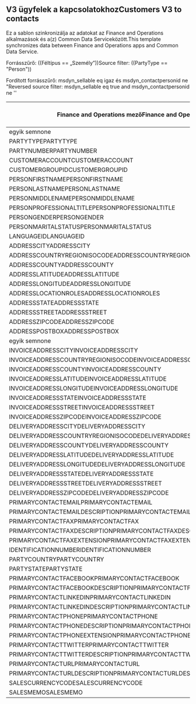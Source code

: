 ## <a name="customers-v3-to-contacts"></a><span data-ttu-id="41ec1-101">V3 ügyfelek a kapcsolatokhoz</span><span class="sxs-lookup"><span data-stu-id="41ec1-101">Customers V3 to contacts</span></span>

<span data-ttu-id="41ec1-102">Ez a sablon szinkronizálja az adatokat az Finance and Operations alkalmazások és a(z) Common Data Serviceközött.</span><span class="sxs-lookup"><span data-stu-id="41ec1-102">This template synchronizes data between Finance and Operations apps and Common Data Service.</span></span>

<span data-ttu-id="41ec1-103">Forrásszűrő: ((Féltípus == „Személy”))</span><span class="sxs-lookup"><span data-stu-id="41ec1-103">Source filter: ((PartyType == "Person"))</span></span>

<span data-ttu-id="41ec1-104">Fordított forrásszűrő: msdyn_sellable eq igaz és msdyn_contactpersonid ne "</span><span class="sxs-lookup"><span data-stu-id="41ec1-104">Reversed source filter: msdyn_sellable eq true  and msdyn_contactpersonid ne ''</span></span>

<span data-ttu-id="41ec1-105">Finance and Operations mező</span><span class="sxs-lookup"><span data-stu-id="41ec1-105">Finance and Operations field</span></span> | <span data-ttu-id="41ec1-106">Térkép típusa</span><span class="sxs-lookup"><span data-stu-id="41ec1-106">Map type</span></span> | <span data-ttu-id="41ec1-107">Egyéb Dynamics 365 mező</span><span class="sxs-lookup"><span data-stu-id="41ec1-107">Other Dynamics 365 field</span></span> | <span data-ttu-id="41ec1-108">Alapértelmezett érték</span><span class="sxs-lookup"><span data-stu-id="41ec1-108">Default value</span></span>
---|---|---|---
<span data-ttu-id="41ec1-109">egyik sem</span><span class="sxs-lookup"><span data-stu-id="41ec1-109">none</span></span> | >> | <span data-ttu-id="41ec1-110">msdyn_sellable</span><span class="sxs-lookup"><span data-stu-id="41ec1-110">msdyn_sellable</span></span> | <span data-ttu-id="41ec1-111">Igaz</span><span class="sxs-lookup"><span data-stu-id="41ec1-111">True</span></span>
<span data-ttu-id="41ec1-112">PARTYTYPE</span><span class="sxs-lookup"><span data-stu-id="41ec1-112">PARTYTYPE</span></span> | << | <span data-ttu-id="41ec1-113">egyik sem</span><span class="sxs-lookup"><span data-stu-id="41ec1-113">none</span></span> | <span data-ttu-id="41ec1-114">Személy</span><span class="sxs-lookup"><span data-stu-id="41ec1-114">Person</span></span>
<span data-ttu-id="41ec1-115">PARTYNUMBER</span><span class="sxs-lookup"><span data-stu-id="41ec1-115">PARTYNUMBER</span></span> | = | <span data-ttu-id="41ec1-116">msdyn_partynumber</span><span class="sxs-lookup"><span data-stu-id="41ec1-116">msdyn_partynumber</span></span> | 
<span data-ttu-id="41ec1-117">CUSTOMERACCOUNT</span><span class="sxs-lookup"><span data-stu-id="41ec1-117">CUSTOMERACCOUNT</span></span> | = | <span data-ttu-id="41ec1-118">msdyn_contactpersonid</span><span class="sxs-lookup"><span data-stu-id="41ec1-118">msdyn_contactpersonid</span></span> | 
<span data-ttu-id="41ec1-119">CUSTOMERGROUPID</span><span class="sxs-lookup"><span data-stu-id="41ec1-119">CUSTOMERGROUPID</span></span> | = | <span data-ttu-id="41ec1-120">msdyn_customergroupid.msdyn_groupid</span><span class="sxs-lookup"><span data-stu-id="41ec1-120">msdyn_customergroupid.msdyn_groupid</span></span> | 
<span data-ttu-id="41ec1-121">PERSONFIRSTNAME</span><span class="sxs-lookup"><span data-stu-id="41ec1-121">PERSONFIRSTNAME</span></span> | = | <span data-ttu-id="41ec1-122">utónév</span><span class="sxs-lookup"><span data-stu-id="41ec1-122">firstname</span></span> | 
<span data-ttu-id="41ec1-123">PERSONLASTNAME</span><span class="sxs-lookup"><span data-stu-id="41ec1-123">PERSONLASTNAME</span></span> | = | <span data-ttu-id="41ec1-124">vezetéknév</span><span class="sxs-lookup"><span data-stu-id="41ec1-124">lastname</span></span> | 
<span data-ttu-id="41ec1-125">PERSONMIDDLENAME</span><span class="sxs-lookup"><span data-stu-id="41ec1-125">PERSONMIDDLENAME</span></span> | = | <span data-ttu-id="41ec1-126">másodikutónév</span><span class="sxs-lookup"><span data-stu-id="41ec1-126">middlename</span></span> | 
<span data-ttu-id="41ec1-127">PERSONPROFESSIONALTITLE</span><span class="sxs-lookup"><span data-stu-id="41ec1-127">PERSONPROFESSIONALTITLE</span></span> | = | <span data-ttu-id="41ec1-128">mukakör</span><span class="sxs-lookup"><span data-stu-id="41ec1-128">jobtitle</span></span> | 
<span data-ttu-id="41ec1-129">PERSONGENDER</span><span class="sxs-lookup"><span data-stu-id="41ec1-129">PERSONGENDER</span></span> | >< | <span data-ttu-id="41ec1-130">nemkód</span><span class="sxs-lookup"><span data-stu-id="41ec1-130">gendercode</span></span> | 
<span data-ttu-id="41ec1-131">PERSONMARITALSTATUS</span><span class="sxs-lookup"><span data-stu-id="41ec1-131">PERSONMARITALSTATUS</span></span> | >< | <span data-ttu-id="41ec1-132">családiállapotkódja</span><span class="sxs-lookup"><span data-stu-id="41ec1-132">familystatuscode</span></span> | 
<span data-ttu-id="41ec1-133">LANGUAGEID</span><span class="sxs-lookup"><span data-stu-id="41ec1-133">LANGUAGEID</span></span> | << | <span data-ttu-id="41ec1-134">egyik sem</span><span class="sxs-lookup"><span data-stu-id="41ec1-134">none</span></span> | <span data-ttu-id="41ec1-135">hu-hu</span><span class="sxs-lookup"><span data-stu-id="41ec1-135">en-us</span></span>
<span data-ttu-id="41ec1-136">ADDRESSCITY</span><span class="sxs-lookup"><span data-stu-id="41ec1-136">ADDRESSCITY</span></span> | = | <span data-ttu-id="41ec1-137">address1_city</span><span class="sxs-lookup"><span data-stu-id="41ec1-137">address1_city</span></span> | 
<span data-ttu-id="41ec1-138">ADDRESSCOUNTRYREGIONISOCODE</span><span class="sxs-lookup"><span data-stu-id="41ec1-138">ADDRESSCOUNTRYREGIONISOCODE</span></span> | = | <span data-ttu-id="41ec1-139">address1_country</span><span class="sxs-lookup"><span data-stu-id="41ec1-139">address1_country</span></span> | 
<span data-ttu-id="41ec1-140">ADDRESSCOUNTY</span><span class="sxs-lookup"><span data-stu-id="41ec1-140">ADDRESSCOUNTY</span></span> | = | <span data-ttu-id="41ec1-141">address1_county</span><span class="sxs-lookup"><span data-stu-id="41ec1-141">address1_county</span></span> | 
<span data-ttu-id="41ec1-142">ADDRESSLATITUDE</span><span class="sxs-lookup"><span data-stu-id="41ec1-142">ADDRESSLATITUDE</span></span> | > | <span data-ttu-id="41ec1-143">address1_latitude</span><span class="sxs-lookup"><span data-stu-id="41ec1-143">address1_latitude</span></span> | 
<span data-ttu-id="41ec1-144">ADDRESSLONGITUDE</span><span class="sxs-lookup"><span data-stu-id="41ec1-144">ADDRESSLONGITUDE</span></span> | > | <span data-ttu-id="41ec1-145">address1_longitude</span><span class="sxs-lookup"><span data-stu-id="41ec1-145">address1_longitude</span></span> | 
<span data-ttu-id="41ec1-146">ADDRESSLOCATIONROLES</span><span class="sxs-lookup"><span data-stu-id="41ec1-146">ADDRESSLOCATIONROLES</span></span> | << | <span data-ttu-id="41ec1-147">egyik sem</span><span class="sxs-lookup"><span data-stu-id="41ec1-147">none</span></span> | <span data-ttu-id="41ec1-148">Vállalat</span><span class="sxs-lookup"><span data-stu-id="41ec1-148">Business</span></span>
<span data-ttu-id="41ec1-149">ADDRESSSTATE</span><span class="sxs-lookup"><span data-stu-id="41ec1-149">ADDRESSSTATE</span></span> | = | <span data-ttu-id="41ec1-150">address1_stateorprovince</span><span class="sxs-lookup"><span data-stu-id="41ec1-150">address1_stateorprovince</span></span> | 
<span data-ttu-id="41ec1-151">ADDRESSSTREET</span><span class="sxs-lookup"><span data-stu-id="41ec1-151">ADDRESSSTREET</span></span> | = | <span data-ttu-id="41ec1-152">address1_line1</span><span class="sxs-lookup"><span data-stu-id="41ec1-152">address1_line1</span></span> | 
<span data-ttu-id="41ec1-153">ADDRESSZIPCODE</span><span class="sxs-lookup"><span data-stu-id="41ec1-153">ADDRESSZIPCODE</span></span> | = | <span data-ttu-id="41ec1-154">address1_postalcode</span><span class="sxs-lookup"><span data-stu-id="41ec1-154">address1_postalcode</span></span> | 
<span data-ttu-id="41ec1-155">ADDRESSPOSTBOX</span><span class="sxs-lookup"><span data-stu-id="41ec1-155">ADDRESSPOSTBOX</span></span> | = | <span data-ttu-id="41ec1-156">address1_postofficebox</span><span class="sxs-lookup"><span data-stu-id="41ec1-156">address1_postofficebox</span></span> | 
<span data-ttu-id="41ec1-157">egyik sem</span><span class="sxs-lookup"><span data-stu-id="41ec1-157">none</span></span> | >> | <span data-ttu-id="41ec1-158">address1_addresstypecode</span><span class="sxs-lookup"><span data-stu-id="41ec1-158">address1_addresstypecode</span></span> | <span data-ttu-id="41ec1-159">3</span><span class="sxs-lookup"><span data-stu-id="41ec1-159">3</span></span>
<span data-ttu-id="41ec1-160">INVOICEADDRESSCITY</span><span class="sxs-lookup"><span data-stu-id="41ec1-160">INVOICEADDRESSCITY</span></span> | = | <span data-ttu-id="41ec1-161">address2_city</span><span class="sxs-lookup"><span data-stu-id="41ec1-161">address2_city</span></span> | 
<span data-ttu-id="41ec1-162">INVOICEADDRESSCOUNTRYREGIONISOCODE</span><span class="sxs-lookup"><span data-stu-id="41ec1-162">INVOICEADDRESSCOUNTRYREGIONISOCODE</span></span> | = | <span data-ttu-id="41ec1-163">address2_country</span><span class="sxs-lookup"><span data-stu-id="41ec1-163">address2_country</span></span> | 
<span data-ttu-id="41ec1-164">INVOICEADDRESSCOUNTY</span><span class="sxs-lookup"><span data-stu-id="41ec1-164">INVOICEADDRESSCOUNTY</span></span> | = | <span data-ttu-id="41ec1-165">address2_county</span><span class="sxs-lookup"><span data-stu-id="41ec1-165">address2_county</span></span> | 
<span data-ttu-id="41ec1-166">INVOICEADDRESSLATITUDE</span><span class="sxs-lookup"><span data-stu-id="41ec1-166">INVOICEADDRESSLATITUDE</span></span> | > | <span data-ttu-id="41ec1-167">address2_latitude</span><span class="sxs-lookup"><span data-stu-id="41ec1-167">address2_latitude</span></span> | 
<span data-ttu-id="41ec1-168">INVOICEADDRESSLONGITUDE</span><span class="sxs-lookup"><span data-stu-id="41ec1-168">INVOICEADDRESSLONGITUDE</span></span> | > | <span data-ttu-id="41ec1-169">address2_longitude</span><span class="sxs-lookup"><span data-stu-id="41ec1-169">address2_longitude</span></span> | 
<span data-ttu-id="41ec1-170">INVOICEADDRESSSTATE</span><span class="sxs-lookup"><span data-stu-id="41ec1-170">INVOICEADDRESSSTATE</span></span> | = | <span data-ttu-id="41ec1-171">address2_stateorprovince</span><span class="sxs-lookup"><span data-stu-id="41ec1-171">address2_stateorprovince</span></span> | 
<span data-ttu-id="41ec1-172">INVOICEADDRESSSTREET</span><span class="sxs-lookup"><span data-stu-id="41ec1-172">INVOICEADDRESSSTREET</span></span> | = | <span data-ttu-id="41ec1-173">address2_line1</span><span class="sxs-lookup"><span data-stu-id="41ec1-173">address2_line1</span></span> | 
<span data-ttu-id="41ec1-174">INVOICEADDRESSZIPCODE</span><span class="sxs-lookup"><span data-stu-id="41ec1-174">INVOICEADDRESSZIPCODE</span></span> | = | <span data-ttu-id="41ec1-175">address2_postalcode</span><span class="sxs-lookup"><span data-stu-id="41ec1-175">address2_postalcode</span></span> | 
<span data-ttu-id="41ec1-176">DELIVERYADDRESSCITY</span><span class="sxs-lookup"><span data-stu-id="41ec1-176">DELIVERYADDRESSCITY</span></span> | = | <span data-ttu-id="41ec1-177">address3_city</span><span class="sxs-lookup"><span data-stu-id="41ec1-177">address3_city</span></span> | 
<span data-ttu-id="41ec1-178">DELIVERYADDRESSCOUNTRYREGIONISOCODE</span><span class="sxs-lookup"><span data-stu-id="41ec1-178">DELIVERYADDRESSCOUNTRYREGIONISOCODE</span></span> | = | <span data-ttu-id="41ec1-179">address3_country</span><span class="sxs-lookup"><span data-stu-id="41ec1-179">address3_country</span></span> | 
<span data-ttu-id="41ec1-180">DELIVERYADDRESSCOUNTY</span><span class="sxs-lookup"><span data-stu-id="41ec1-180">DELIVERYADDRESSCOUNTY</span></span> | = | <span data-ttu-id="41ec1-181">address3_county</span><span class="sxs-lookup"><span data-stu-id="41ec1-181">address3_county</span></span> | 
<span data-ttu-id="41ec1-182">DELIVERYADDRESSLATITUDE</span><span class="sxs-lookup"><span data-stu-id="41ec1-182">DELIVERYADDRESSLATITUDE</span></span> | > | <span data-ttu-id="41ec1-183">address3_latitude</span><span class="sxs-lookup"><span data-stu-id="41ec1-183">address3_latitude</span></span> | 
<span data-ttu-id="41ec1-184">DELIVERYADDRESSLONGITUDE</span><span class="sxs-lookup"><span data-stu-id="41ec1-184">DELIVERYADDRESSLONGITUDE</span></span> | >> | <span data-ttu-id="41ec1-185">address3_longitude</span><span class="sxs-lookup"><span data-stu-id="41ec1-185">address3_longitude</span></span> | 
<span data-ttu-id="41ec1-186">DELIVERYADDRESSSTATE</span><span class="sxs-lookup"><span data-stu-id="41ec1-186">DELIVERYADDRESSSTATE</span></span> | = | <span data-ttu-id="41ec1-187">address3_stateorprovince</span><span class="sxs-lookup"><span data-stu-id="41ec1-187">address3_stateorprovince</span></span> | 
<span data-ttu-id="41ec1-188">DELIVERYADDRESSSTREET</span><span class="sxs-lookup"><span data-stu-id="41ec1-188">DELIVERYADDRESSSTREET</span></span> | = | <span data-ttu-id="41ec1-189">address3_line1</span><span class="sxs-lookup"><span data-stu-id="41ec1-189">address3_line1</span></span> | 
<span data-ttu-id="41ec1-190">DELIVERYADDRESSZIPCODE</span><span class="sxs-lookup"><span data-stu-id="41ec1-190">DELIVERYADDRESSZIPCODE</span></span> | = | <span data-ttu-id="41ec1-191">address3_postalcode</span><span class="sxs-lookup"><span data-stu-id="41ec1-191">address3_postalcode</span></span> | 
<span data-ttu-id="41ec1-192">PRIMARYCONTACTEMAIL</span><span class="sxs-lookup"><span data-stu-id="41ec1-192">PRIMARYCONTACTEMAIL</span></span> | = | <span data-ttu-id="41ec1-193">emailcím1</span><span class="sxs-lookup"><span data-stu-id="41ec1-193">emailaddress1</span></span> | 
<span data-ttu-id="41ec1-194">PRIMARYCONTACTEMAILDESCRIPTION</span><span class="sxs-lookup"><span data-stu-id="41ec1-194">PRIMARYCONTACTEMAILDESCRIPTION</span></span> | = | <span data-ttu-id="41ec1-195">msdyn_emailaddress1description</span><span class="sxs-lookup"><span data-stu-id="41ec1-195">msdyn_emailaddress1description</span></span> | 
<span data-ttu-id="41ec1-196">PRIMARYCONTACTFAX</span><span class="sxs-lookup"><span data-stu-id="41ec1-196">PRIMARYCONTACTFAX</span></span> | = | <span data-ttu-id="41ec1-197">faxszám</span><span class="sxs-lookup"><span data-stu-id="41ec1-197">fax</span></span> | 
<span data-ttu-id="41ec1-198">PRIMARYCONTACTFAXDESCRIPTION</span><span class="sxs-lookup"><span data-stu-id="41ec1-198">PRIMARYCONTACTFAXDESCRIPTION</span></span> | = | <span data-ttu-id="41ec1-199">msdyn_faxdescription</span><span class="sxs-lookup"><span data-stu-id="41ec1-199">msdyn_faxdescription</span></span> | 
<span data-ttu-id="41ec1-200">PRIMARYCONTACTFAXEXTENSION</span><span class="sxs-lookup"><span data-stu-id="41ec1-200">PRIMARYCONTACTFAXEXTENSION</span></span> | = | <span data-ttu-id="41ec1-201">msdyn_faxextension</span><span class="sxs-lookup"><span data-stu-id="41ec1-201">msdyn_faxextension</span></span> | 
<span data-ttu-id="41ec1-202">IDENTIFICATIONNUMBER</span><span class="sxs-lookup"><span data-stu-id="41ec1-202">IDENTIFICATIONNUMBER</span></span> | = | <span data-ttu-id="41ec1-203">msdyn_identificationnumber</span><span class="sxs-lookup"><span data-stu-id="41ec1-203">msdyn_identificationnumber</span></span> | 
<span data-ttu-id="41ec1-204">PARTYCOUNTRY</span><span class="sxs-lookup"><span data-stu-id="41ec1-204">PARTYCOUNTRY</span></span> | = | <span data-ttu-id="41ec1-205">msdyn_partycountry</span><span class="sxs-lookup"><span data-stu-id="41ec1-205">msdyn_partycountry</span></span> | 
<span data-ttu-id="41ec1-206">PARTYSTATE</span><span class="sxs-lookup"><span data-stu-id="41ec1-206">PARTYSTATE</span></span> | = | <span data-ttu-id="41ec1-207">msdyn_partystateprovince</span><span class="sxs-lookup"><span data-stu-id="41ec1-207">msdyn_partystateprovince</span></span> | 
<span data-ttu-id="41ec1-208">PRIMARYCONTACTFACEBOOK</span><span class="sxs-lookup"><span data-stu-id="41ec1-208">PRIMARYCONTACTFACEBOOK</span></span> | = | <span data-ttu-id="41ec1-209">msdyn_primaryfacebookid</span><span class="sxs-lookup"><span data-stu-id="41ec1-209">msdyn_primaryfacebookid</span></span> | 
<span data-ttu-id="41ec1-210">PRIMARYCONTACTFACEBOOKDESCRIPTION</span><span class="sxs-lookup"><span data-stu-id="41ec1-210">PRIMARYCONTACTFACEBOOKDESCRIPTION</span></span> | = | <span data-ttu-id="41ec1-211">msdyn_primaryfacebookdescription</span><span class="sxs-lookup"><span data-stu-id="41ec1-211">msdyn_primaryfacebookdescription</span></span> | 
<span data-ttu-id="41ec1-212">PRIMARYCONTACTLINKEDIN</span><span class="sxs-lookup"><span data-stu-id="41ec1-212">PRIMARYCONTACTLINKEDIN</span></span> | = | <span data-ttu-id="41ec1-213">msdyn_primarylinkedinid</span><span class="sxs-lookup"><span data-stu-id="41ec1-213">msdyn_primaryinkedinid</span></span> | 
<span data-ttu-id="41ec1-214">PRIMARYCONTACTLINKEDINDESCRIPTION</span><span class="sxs-lookup"><span data-stu-id="41ec1-214">PRIMARYCONTACTLINKEDINDESCRIPTION</span></span> | = | <span data-ttu-id="41ec1-215">msdyn_primarylinkedindescrption</span><span class="sxs-lookup"><span data-stu-id="41ec1-215">msdyn_primarylinkedindescrption</span></span> | 
<span data-ttu-id="41ec1-216">PRIMARYCONTACTPHONE</span><span class="sxs-lookup"><span data-stu-id="41ec1-216">PRIMARYCONTACTPHONE</span></span> | = | <span data-ttu-id="41ec1-217">telefonszám1</span><span class="sxs-lookup"><span data-stu-id="41ec1-217">telephone1</span></span> | 
<span data-ttu-id="41ec1-218">PRIMARYCONTACTPHONEDESCRIPTION</span><span class="sxs-lookup"><span data-stu-id="41ec1-218">PRIMARYCONTACTPHONEDESCRIPTION</span></span> | = | <span data-ttu-id="41ec1-219">msdyn_telephone1description</span><span class="sxs-lookup"><span data-stu-id="41ec1-219">msdyn_telephone1description</span></span> | 
<span data-ttu-id="41ec1-220">PRIMARYCONTACTPHONEEXTENSION</span><span class="sxs-lookup"><span data-stu-id="41ec1-220">PRIMARYCONTACTPHONEEXTENSION</span></span> | = | <span data-ttu-id="41ec1-221">msdyn_telephone1extension</span><span class="sxs-lookup"><span data-stu-id="41ec1-221">msdyn_telephone1extension</span></span> | 
<span data-ttu-id="41ec1-222">PRIMARYCONTACTTWITTER</span><span class="sxs-lookup"><span data-stu-id="41ec1-222">PRIMARYCONTACTTWITTER</span></span> | = | <span data-ttu-id="41ec1-223">msdyn_primarytwitterid</span><span class="sxs-lookup"><span data-stu-id="41ec1-223">msdyn_primarytwitterid</span></span> | 
<span data-ttu-id="41ec1-224">PRIMARYCONTACTTWITTERDESCRIPTION</span><span class="sxs-lookup"><span data-stu-id="41ec1-224">PRIMARYCONTACTTWITTERDESCRIPTION</span></span> | = | <span data-ttu-id="41ec1-225">msdyn_primarytwitteriddescription</span><span class="sxs-lookup"><span data-stu-id="41ec1-225">msdyn_primarytwitteriddescription</span></span> | 
<span data-ttu-id="41ec1-226">PRIMARYCONTACTURL</span><span class="sxs-lookup"><span data-stu-id="41ec1-226">PRIMARYCONTACTURL</span></span> | = | <span data-ttu-id="41ec1-227">weboldalurl</span><span class="sxs-lookup"><span data-stu-id="41ec1-227">websiteurl</span></span> | 
<span data-ttu-id="41ec1-228">PRIMARYCONTACTURLDESCRIPTION</span><span class="sxs-lookup"><span data-stu-id="41ec1-228">PRIMARYCONTACTURLDESCRIPTION</span></span> | = | <span data-ttu-id="41ec1-229">msdyn_websiteurldescription</span><span class="sxs-lookup"><span data-stu-id="41ec1-229">msdyn_websiteurldescription</span></span> | 
<span data-ttu-id="41ec1-230">SALESCURRENCYCODE</span><span class="sxs-lookup"><span data-stu-id="41ec1-230">SALESCURRENCYCODE</span></span> | = | <span data-ttu-id="41ec1-231">transactioncurrencyid.isocurrencycode</span><span class="sxs-lookup"><span data-stu-id="41ec1-231">transactioncurrencyid.isocurrencycode</span></span> | 
<span data-ttu-id="41ec1-232">SALESMEMO</span><span class="sxs-lookup"><span data-stu-id="41ec1-232">SALESMEMO</span></span> | = | <span data-ttu-id="41ec1-233">leírás</span><span class="sxs-lookup"><span data-stu-id="41ec1-233">description</span></span> | 
